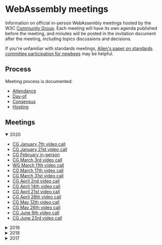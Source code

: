 # WebAssembly meetings

Information on official in-person WebAssembly meetings hosted by the W3C
[Community Group](https://w3.org/community/webassembly/). Each meeting will have its own
agenda published before the meeting, and minutes will be posted in the
invitation document after the meeting, including topics discussions and
decisions.

If you're unfamiliar with standards meetings,
[Allen's paper on standards committee participation for newbees](http://wirfs-brock.com/allen/files/papers/standpats-asianplop2016.pdf)
may be helpful.

## Process

Meeting process is documented:

* [Attendance](process/attendance.md)
* [Day-of](process/day-of.md)
* [Consensus](process/consensus.md)
* [Hosting](process/hosting.md)

## Meetings

<details open>
<summary>2020</summary>

   * [CG January 7th video call](wasm/2020/CG-01-07.md)
   * [CG January 21st video call](wasm/2020/CG-01-21.md)
   * [CG February in-person](wasm/2020/CG-02.md)
   * [CG March 3rd video call](wasm/2020/CG-03-03.md)
   * [WG March 11th video call](wasm/2020/WG-03-11.md)
   * [CG March 17th video call](wasm/2020/CG-03-17.md)
   * [CG March 31st video call](wasm/2020/CG-03-31.md)
   * [CG April 2nd video call](wasm/2020/CG-04-02-Subtyping.md)
   * [CG April 14th video call](wasm/2020/CG-04-14.md)
   * [CG April 21st video call](wasm/2020/CG-04-21-Subtyping.md)
   * [CG April 28th video call](wasm/2020/CG-04-28.md)
   * [CG May 12th video call](wasm/2020/CG-05-12.md)
   * [CG May 26th video call](wasm/2020/CG-05-26.md)
   * [CG June 9th video call](wasm/2020/CG-06-09.md)
   * [CG June 23rd video call](wasm/2020/CG-06-23.md)

</details>

<details>
<summary>2019</summary>
  
   * [CG January 8th video call](wasm/2019/CG-01-08.md)
   * [WG January 16th video call](wasm/2019/WG-01-16.md)
   * [CG January 22nd video call](wasm/2019/CG-01-22.md)
   * [CG February 5th video call](wasm/2019/CG-02-05.md)
   * [WG February 13th video call](wasm/2019/WG-02-13.md)
   * [CG February 19th video call](wasm/2019/CG-02-19.md)
   * [CG March 5th video call](wasm/2019/CG-03-05.md)
   * [WG March 13th video call](wasm/2019/WG-03-13.md)
   * [CG March 19th video call](wasm/2019/CG-03-19.md)
   * [CG April 2nd video call](wasm/2019/CG-04-02.md)
   * [WG April 10th video call](wasm/2019/WG-04-10.md)
   * [CG April 16th video call](wasm/2019/CG-04-16.md)
   * [CG April 30th video call](wasm/2019/CG-04-30.md)
   * [CG May 14th video call](wasm/2019/CG-05-14.md)
   * [WG May 22nd video call](wasm/2019/WG-05-22.md)
   * [CG May 28th video call](wasm/2019/CG-05-28.md)
   * [CG June in-person](wasm/2019/CG-06.md)
   * [CG July 9th video call](wasm/2019/CG-07-09.md)
   * [WG July 17th video call](wasm/2019/WG-07-17.md)
   * [CG July 23rd video call](wasm/2019/CG-07-23.md)
   * [CG August 6th video call](wasm/2019/CG-08-06.md)
   * [CG August 20th video call](wasm/2019/CG-08-20.md)
   * [WG August 28th video call](wasm/2019/WG-08-28.md)
   * [CG September 3rd video call](wasm/2019/CG-09-03.md)
   * [CG September 17th video call](wasm/2019/CG-09-17.md)
   * [CG October 1st video call](wasm/2019/CG-10-01.md)
   * [CG October 15th video call](wasm/2019/CG-10-15.md)
   * [CG October 29th video call](wasm/2019/CG-10-29.md)
   * [CG November 12th video call](wasm/2019/CG-11-12.md)
   * [CG December 10th video call](wasm/2019/CG-12-10.md)

</details>

<details>
<summary>2018</summary>

   * [CG January 9th video call](wasm/2018/CG-01-09.md)
   * [WG January 11th video call](wasm/2018/WG-01-11.md)
   * [CG January 26th video call](wasm/2018/CG-01-26.md)
   * [CG February 6th video call](wasm/2018/CG-02-06.md)
   * [WG February 12th video call](wasm/2018/WG-02-12.md)
   * [CG February 21st video call](wasm/2018/CG-02-21.md)
   * [WG February 28th video call](wasm/2018/WG-02-28.md)
   * [CG March 6th video call](wasm/2018/CG-03-06.md)
   * [CG March 20th/21st video call](wasm/2018/CG-03-20v21.md)
   * [WG March 21st/22nd video call](wasm/2018/WG-03-21v22.md)
   * [CG April in-person](wasm/2018/CG-04.md)
   * [WG April 4th video call](wasm/2018/WG-04-04.md)
   * [CG May 1st video call](wasm/2018/CG-05-01.md)
   * [WG May 2nd video call](wasm/2018/WG-05-02.md)
   * [CG May 15th video call](wasm/2018/CG-05-15.md)
   * [WG May 23rd video call](wasm/2018/WG-05-23.md)
   * [CG May 29th video call](wasm/2018/CG-05-29.md)
   * [WG June 6th video call](wasm/2018/WG-06-06.md)
   * [CG June 12th video call](wasm/2018/CG-06-12.md)
   * [CG June 26th video call](wasm/2018/CG-06-26.md)
   * [CG July 10th video call](wasm/2018/CG-07-10.md)
   * [WG July 18th video call](wasm/2018/WG-07-18.md)
   * [CG July 24th video call](wasm/2018/CG-07-24.md)
   * [CG August 7th video call](wasm/2018/CG-08-07.md)
   * [WG August 15th video call](wasm/2018/WG-08-15.md)
   * [CG August 21st video call](wasm/2018/CG-08-21.md)
   * [WG August 29th video call](wasm/2018/WG-08-29.md)
   * [CG September 4th video call](wasm/2018/CG-09-04.md)
   * [WG September 12th video call](wasm/2018/WG-09-12.md)
   * [CG September 18th video call](wasm/2018/CG-09-18.md)
   * [WG September 26th video call](wasm/2018/WG-09-26.md)
   * [CG October 2nd video call](wasm/2018/CG-10-02.md)
   * [WG October 10th video call](wasm/2018/WG-10-10.md)
   * [CG October 16th video call](wasm/2018/CG-10-16.md)
   * [TPAC - CG/WG October in-person](wasm/2018/TPAC.md)
   * [WG November 7th video call](wasm/2018/WG-11-7.md)
   * [CG November 13th video call](wasm/2018/CG-11-13.md)
   * [CG November 27th video call](wasm/2018/CG-11-27.md)
   * [WG December 5th video call](wasm/2018/WG-12-05.md)
   * [CG December 11th video call](wasm/2018/CG-12-11.md)

</details>

<details>
<summary>2017</summary>

   * [CG May in-person](wasm/2017/CG-05.md)
   * [CG July 6th video call](wasm/2017/CG-07-06.md)
   * [CG July in-person](wasm/2017/CG-07.md)
   * [CG August 8th video call](wasm/2017/CG-08-08.md)
   * [CG August 22nd video call](wasm/2017/CG-08-22.md)
   * [CG September 5th video call](wasm/2017/CG-09-05.md)
   * [WG September 15th video call](wasm/2017/WG-09-15.md)
   * [CG September 19th video call](wasm/2017/CG-09-19.md)
   * [CG October 3rd video call](wasm/2017/CG-10-03.md)
   * [CG October 17th video call](wasm/2017/CG-10-17.md)
   * [CG November in-person](wasm/2017/CG-11.md)
   * [TPAC](wasm/2017/TPAC.md)
   * [CG November 14th video call](wasm/2017/CG-11-14.md)
   * [CG November 28th video call](wasm/2017/CG-11-28.md)
   * [WG December 6th video call](wasm/2017/WG-12-06.md)
   * [CG December 12th video call](wasm/2017/CG-12-12.md)

</details>
